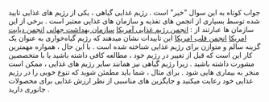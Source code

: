 جواب کوتاه به این سوال "خیر" است . رژیم غذایی گیاهی ، یکی از رژیم های غذایی تایید شده توسط بسیاری از انجمن های تغذیه و سازمان های غذایی معتبر است .
برخی از این سازمان ها عبارتند از : 
 [انجمن رژیم غذایی آمریکا]
 [سازمان بهداشت جهانی] 
 [انجمن دیابت امریکا]
 [انجمن قلب امریکا]
این تاییدات نشان میدهند که رژیم گیاه‌خواری به عنوان یک گزینه سالم و متوازن برای رژیم غذایی شناخته شده است . 
 با این حال ، همواره مهمترین کار این است که قبل از تغییر در رژیم خود ، مطالعه کافی داشته باشید یا با متخصصین مشورت داشته باشید . زیرا رژیم گیاهی نیز همانند سایر رژیم های غذایی ، ممکن است منجر به بیماری هایی شود . برای مثال ، شما باید مطمئن شوید که تنوع خوبی را در رژیم غذایی خود رعایت میکنید و جایگزین های مناسبی از نظر ارزش غذایی برای محصولات جانوری دارید . 
 
[انجمن رژیم غذایی آمریکا]: https://pubmed.ncbi.nlm.nih.gov/27886704
[سازمان بهداشت جهانی]: https://iris.who.int/bitstream/handle/10665/349086/WHO-EURO-2021-4007-43766-61591-eng.pdf?sequence=1
[انجمن دیابت امریکا]: https://diabetes.org/food-nutrition/meal-planning/vegan-meal-planning-tips
[انجمن قلب امریکا]: https://www.heart.org/en/news/2021/08/04/eating-a-plant-based-diet-at-any-age-may-lower-cardiovascular-risk
